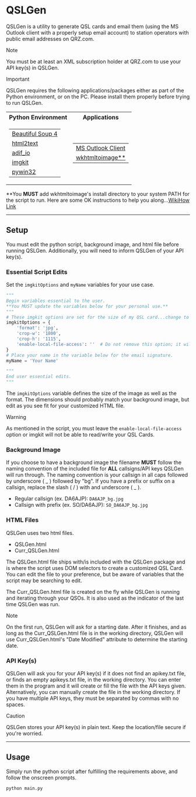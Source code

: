 # QSLGen
QSLGen is a utility to generate QSL cards and email them (using the MS Outlook client with a properly setup email account) to station operators with public email addresses on QRZ.com.

> [!NOTE]
> You must be at least an XML subscription holder at QRZ.com to use your API key(s) in QSLGen.

> [!IMPORTANT]
> QSLGen requires the following applications/packages either as part of the Python environment, or on the PC.  Please install them properly before trying to run QSLGen.
> <table>
> <tr>
> <th>Python Environment</th>
> <th>Applications</th>
> </tr>
> <tr>
> <td>
> <table>
> <tr><td><a href="https://pypi.org/project/beautifulsoup4/">Beautiful Soup 4</a></td></tr>
> <tr><td><a href="https://pypi.org/project/html2text/">html2text</a></td></tr>
> <tr><td><a href="https://pypi.org/project/adif-io/">adif_io</a></td></tr>
> <tr><td><a href="https://pypi.org/project/imgkit/">imgkit</a></td></tr>
> <tr><td><a href="https://pypi.org/project/pywin32/">pywin32</a></td></tr>
> </table>
> </td>
> <td>
> <table>
> <tr><td><a href="https://microsoft.com">MS Outlook Client</a></td></tr>
> <tr><td><a href="https://wkhtmltopdf.org">wkhtmltoimage**</a></td></tr>
> </table>
> </td>
> </td></tr> </table>
> **You <strong>MUST</strong> add wkhtmltoimage's install directory to your system PATH for the script to run.  Here are some OK instructions to help you along...<a href="https://www.wikihow.com/Change-the-PATH-Environment-Variable-on-Windows">WikiHow Link</a>
***
## Setup
You must edit the python script, background image, and html file before running QSLGen.  Additionally, you will need to inform QSLGen of your API key(s).

### Essential Script Edits
Set the ```imgkitOptions``` and ```myName``` variables for your use case. 
```python
"""
Begin variables essential to the user.
**You MUST update the variables below for your personal use.**
"""
# These imgkit options are set for the size of my QSL card...change to your preference/background image size.
imgkitOptions = {
    'format': 'jpg',
    'crop-w': '1800',
    'crop-h': '1115',
    'enable-local-file-access': ''  # Do not remove this option; it will cause imgkit/wkhtmltoimage failure.
}
# Place your name in the variable below for the email signature.
myName = 'Your Name'

"""
End user essential edits.
"""
```
The ```imgkitOptions``` variable defines the size of the image as well as the format.  The dimensions should probably match your background image, but edit as you see fit for your customized HTML file.
> [!WARNING]
> As mentioned in the script, you must leave the ```enable-local-file-access``` option or imgkit will not be able to read/write your QSL Cards.

### Background Image
If you choose to have a background image the filename <strong>MUST</strong> follow the naming convention of the included file for <strong>ALL</strong> callsigns/API keys QSLGen will run through.  The naming convention is your callsign in all caps followed by underscore ( _ ) followed by "bg".  If you have a prefix or suffix on a callsign, replace the slash ( / ) with and underscore ( _ ).
- Regular callsign (ex. DA6AJP): ```DA6AJP_bg.jpg```
- Callsign with prefix (ex. SO/DA6AJP): ```SO_DA6AJP_bg.jpg```

### HTML Files
QSLGen uses two html files.
- QSLGen.html
- Curr_QSLGen.html

The QSLGen.html file ships with/is included with the QSLGen package and is where the script uses DOM selectors to create a customized QSL Card.  You can edit the file to your preference, but be aware of variables that the script may be searching to edit.

The Curr_QSLGen.html file is created on the fly while QSLGen is running and iterating through your QSOs.  It is also used as the indicator of the last time QSLGen was run.  
> [!NOTE]
> On the first run, QSLGen will ask for a starting date.  After it finishes, and as long as the Curr_QSLGen.html file is in the working directory, QSLGen will use Curr_QSLGen.html's "Date Modified" attribute to determine the starting date.


### API Key(s)
QSLGen will ask you for your API key(s) if it does not find an apikey.txt file, or finds an empty apikeys.txt file, in the working directory.  You can enter them in the program and it will create or fill the file with the API keys given.  Alternatively, you can manually create the file in the working directory.  If you have multiple API keys, they must be separated by commas with no spaces.
> [!CAUTION]
> QSLGen stores your API key(s) in plain text.  Keep the location/file secure if you're worried.
***
## Usage
Simply run the python script after fulfilling the requirements above, and follow the onscreen prompts.
```
python main.py
```
